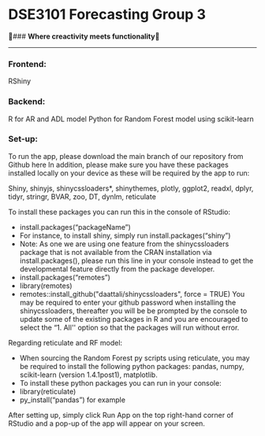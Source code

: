 # DSE3101 Forecasting Group 3

🚀### **Where creactivity meets functionality**🚀

---

### **Frontend:**
RShiny


### **Backend:**
R for AR and ADL model
Python for Random Forest model using scikit-learn


### **Set-up:** 
To run the app, please download the main branch of our repository from Github here
In addition, please make sure you have these packages installed locally on your device as these will be required by the app to run:

Shiny, shinyjs, shinycssloaders*, shinythemes, plotly, ggplot2, readxl, dplyr, tidyr, stringr,  BVAR, zoo, DT, dynlm, reticulate

To install these packages you can run this in the console of RStudio:
- install.packages(“packageName”)
- For instance, to install shiny, simply run install.packages(“shiny”)
- Note: As one we are using one feature from the shinycssloaders package that is not available from the CRAN installation via install.packages(), please run this line in your console instead to get the developmental feature directly from the package developer. 
- install.packages(“remotes”)
- library(remotes)
- remotes::install_github("daattali/shinycssloaders", force = TRUE)
You may be required to enter your github password when installing the shinycssloaders, thereafter you will be be prompted by the console to update some of the existing packages in R and you are encouraged to select the “1. All'' option so that the packages will run without error.

Regarding reticulate and RF model:
- When sourcing the Random Forest py scripts using reticulate, you may be required to install the following python packages: pandas, numpy, scikit-learn (version 1.4.1post1), matplotlib.
- To install these python packages you can run in your console:
- library(reticulate)
- py_install(“pandas”) for example

After setting up, simply click Run App on the top right-hand corner of RStudio and a pop-up of the app will appear on your screen. 

